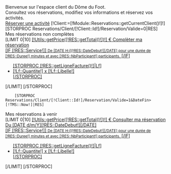 <div class="alert alert-warning">
    Bienvenue sur l'espace client du Dôme du Foot. <br />
    Consultez vos réservations, modifiez vos informations et réservez vos activités.
</div>
<a href="/[!Sys::getMenu(Reservations/TypeCourt)!]" class="btn-tennis">Réserver une activité</a>
[!Client:=[!Module::Reservations::getCurrentClient()!]!]
[STORPROC Reservations/Client/[!Client::Id!]/Reservation/Valide=0|RES]
<div class="alert alert-danger">
Mes réservations non complètes
</div>
    [LIMIT 0|10]
        <a href="/[!Sys::getMenu(Reservations/Reservation)!]/[!RES::Id!]" class="btn-tennis">
        <span class="label label-danger pull-right">[!Utils::getPrice([!RES::getTotal()!])!] €</span>
        Complèter ma réservation<br/>
            [IF [!RES::Service!]]
            <small>De [DATE H:i][!RES::DateDebut!][/DATE] pour une durée de [!RES::Duree!] minutes et avec [!RES::NbParticipant!] participants.</small>
            [/IF]
            <ul>
                [STORPROC [!RES::getLigneFacture()!]|Lf]
                <li>[!Lf::Quantite!] x [!Lf::Libelle!]</li>
                [/STORPROC]
            </ul>
        </a>
    [/LIMIT]
[/STORPROC]

        [STORPROC Reservations/Client/[!Client::Id!]/Reservation/Valide=1&DateFin>[!TMS::Now!]|RES]
<div class="alert alert-success">
Mes réservations à venir
</div>
        [LIMIT 0|10]
<a href="/[!Sys::getMenu(Reservations/Reservation)!]/[!RES::Id!]" class="btn-tennis">
<span class="label label-success pull-right">[!Utils::getPrice([!RES::getTotal()!])!] €</span>
Consulter ma réservation Du [DATE d/m/Y][!RES::DateDebut!][/DATE]<br/>
    [IF [!RES::Service!]]
        <small>De [DATE H:i][!RES::DateDebut!][/DATE] pour une durée de [!RES::Duree!] minutes et avec [!RES::NbParticipant!] participants.</small>
    [/IF]
    <ul>
    [STORPROC [!RES::getLigneFacture()!]|Lf]
        <li>[!Lf::Quantite!] x [!Lf::Libelle!]</li>
    [/STORPROC]
    </ul>
</a>
        [/LIMIT]
        [/STORPROC]